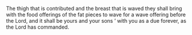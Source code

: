The thigh that is contributed and the breast that is waved they shall bring with the food offerings of the fat pieces to wave for a wave offering before the Lord, and it shall be yours and your sons ’ with you as a due forever, as the Lord has commanded.

